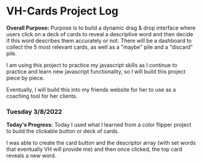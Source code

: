 # VH-Cards Project Log

**Overall Purpose:**
Purpose is to build a dynamic drag & drop interface where users click on a deck of cards to reveal a
descriptive word and then decide if this word describes them accurately or not. There will be a dashboard
to collect the 5 most relevant cards, as well as a "maybe" pile and a "discard" pile.

I am using this project to practice my javascript skills as I continue to practice and learn new
javascript functionality, so I will build this project piece by piece.

Eventually, I will build this into my friends website for her to use as a coaching tool for her clients.

### Tuesday 3/8/2022

**Today's Progress:**
Today I used what I learned from a color flipper project to build the clickable button or deck of cards.

I was able to create the card button and the descriptor array (with set words that eventually VH will provide me) and then once clicked, the top card reveals a new word.
